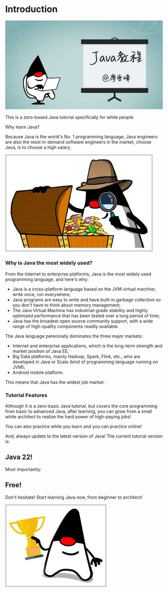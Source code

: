 <!-- TRANSLATED by md-translate -->
# Introduction

![cover](cover.jpg)

This is a zero-based Java tutorial specifically for white people.

Why learn Java?

Because Java is the world's No. 1 programming language, Java engineers are also the most in-demand software engineers in the market, choose Java, is to choose a high salary.

![high-salary](high-salary.jpg)

### Why is Java the most widely used?

From the Internet to enterprise platforms, Java is the most widely used programming language, and here's why:

* Java is a cross-platform language based on the JVM virtual machine; write once, run everywhere;
* Java programs are easy to write and have built-in garbage collection so you don't have to think about memory management;
* The Java Virtual Machine has industrial-grade stability and highly optimized performance that has been tested over a long period of time;
* Java has the broadest open source community support, with a wide range of high-quality components readily available.

The Java language perennially dominates the three major markets:

* Internet and enterprise applications, which is the long-term strength and market position of Java EE;
* Big Data platforms, mainly Hadoop, Spark, Flink, etc., who are developed in Java or Scala (kind of programming language running on JVM);
* Android mobile platform.

This means that Java has the widest job market.

### Tutorial Features

Although it is a zero-basic Java tutorial, but covers the core programming from basic to advanced Java, after learning, you can grow from a small white architect to realize the hard power of high-paying jobs!

You can also practice while you learn and you can practice online!

And, always update to the latest version of Java! The current tutorial version is:

## Java 22!

Most importantly:

## Free!

Don't hesitate! Start learning Java now, from beginner to architect!

![win](win.jpg)